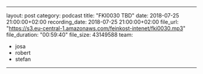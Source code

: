 
---
layout: post
category: podcast
title: "FKI0030 TBD"
date: 2018-07-25 21:00:00+02:00
recording_date: 2018-07-25 21:00:00+02:00
file_url: "https://s3.eu-central-1.amazonaws.com/feinkost-intenet/fki0030.mp3"
file_duration: "00:59:40"
file_size: 43149588
team:
- josa
- robert
- stefan
---

